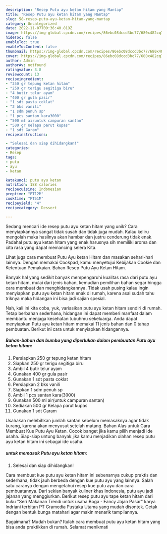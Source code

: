 ```yaml
---
description: "Resep Putu ayu ketan hitam yang Mantap"
title: "Resep Putu ayu ketan hitam yang Mantap"
slug: 58-resep-putu-ayu-ketan-hitam-yang-mantap
category: Uncategorized
date: 2022-11-07T09:36:40.819Z
image: https://img-global.cpcdn.com/recipes/86ebc08dccd3bc77/680x482cq70/putu-ayu-ketan-hitam-foto-resep-utama.jpg
hideToc: false
enableToc: true
enableTocContent: false
thumbnail: https://img-global.cpcdn.com/recipes/86ebc08dccd3bc77/680x482cq70/putu-ayu-ketan-hitam-foto-resep-utama.jpg
cover: https://img-global.cpcdn.com/recipes/86ebc08dccd3bc77/680x482cq70/putu-ayu-ketan-hitam-foto-resep-utama.jpg
author: Admin
authorAv: notfound
ratingvalue: 3.8
reviewcount: 13
recipeingredient:
- "250 gr tepung ketan hitam"
- "250 gr terigu segitiga biru"
- "4 butir telur ayam"
- "400 gr gula pasir"
- "1 sdt pasta coklat"
- "2 bks vanili"
- "1 sdm penuh sp"
- "1 pcs santan kara3000"
- "500 ml airuntuk campuran santan"
- "500 gr Kelapa parut kupas"
- "1 sdt Garam"
recipeinstructions:

- "Selesai dan siap dihidangkan!"
categories:
- Resep
tags:
- putu
- ayu
- ketan

katakunci: putu ayu ketan 
nutrition: 188 calories
recipecuisine: Indonesian
preptime: "PT12M"
cooktime: "PT51M"
recipeyield: "4"
recipecategory: Dessert

---
```





Sedang mencari ide resep putu ayu ketan hitam yang unik? Cara menyiapkannya sangat tidak susah dan tidak juga mudah. Kalau keliru mengolah maka hasilnya akan hambar dan justru cenderung tidak enak. Padahal putu ayu ketan hitam yang enak harusnya sih memiliki aroma dan cita rasa yang dapat memancing selera Kita.





Lihat juga cara membuat Putu Ayu ketan Hitam dan masakan sehari-hari lainnya. Dengan memakai Cookpad, kamu menyetujui Kebijakan Cookie dan Ketentuan Pemakaian. Bahan Resep Putu Ayu Ketan Hitam.

Banyak hal yang sedikit banyak mempengaruhi kualitas rasa dari putu ayu ketan hitam, mulai dari jenis bahan, kemudian pemilihan bahan segar hingga cara membuat dan menghidangkannya. Tidak usah pusing kalau ingin menyiapkan putu ayu ketan hitam enak di rumah, karena asal sudah tahu triknya maka hidangan ini bisa jadi sajian spesial.






Nah, kali ini kita coba, yuk, variasikan putu ayu ketan hitam sendiri di rumah. Tetap berbahan sederhana, hidangan ini dapat memberi manfaat dalam membantu menjaga kesehatan tubuhmu sekeluarga. Anda dapat menyiapkan Putu ayu ketan hitam memakai 11 jenis bahan dan 0 tahap pembuatan. Berikut ini cara untuk menyiapkan hidangannya.

<!--inarticleads1-->

##### Bahan-bahan dan bumbu yang diperlukan dalam pembuatan Putu ayu ketan hitam:

1. Persiapkan 250 gr tepung ketan hitam
1. Siapkan 250 gr terigu segitiga biru
1. Ambil 4 butir telur ayam
1. Gunakan 400 gr gula pasir
1. Gunakan 1 sdt pasta coklat
1. Persiapkan 2 bks vanili
1. Siapkan 1 sdm penuh sp
1. Ambil 1 pcs santan kara(3000)
1. Gunakan 500 ml air(untuk campuran santan)
1. Sediakan 500 gr Kelapa parut kupas
1. Gunakan 1 sdt Garam


Usahakan melebihkan jumlah santan sebelum memasaknya agar tidak kurang, karena akan menyusut setelah matang. Bahan Alas untuk Cara Membuat Kue Putu Ayu Ketan. Cocok banget jika kamu pilih menjadi ide usaha. Siap-siap untung banyak jika kamu menjadikan olahan resep putu ayu ketan hitam ini sebagai ide usaha. 

<!--inarticleads2-->

#####  untuk memasak Putu ayu ketan hitam:


1. Selesai dan siap dihidangkan!

Cara membuat kue putu ayu ketan hitam ini sebenarnya cukup praktis dan sederhana, tidak jauh berbeda dengan kue putu ayu yang lainnya. Salah satu caranya dengan mengetahui resep kue putu ayu dan cara pembuatannya. Dari sekian banyak kuliner khas Indonesia, putu ayu jadi jajanan yang menggiurkan. Berikut resep putu ayu tape ketan hitam dari buku &#34;Seri Makanan Trendi untuk usaha Boga - Fancy Jajan Pasar&#34; karya Indriani terbitan PT Gramedia Pustaka Utama yang mudah disontek. Cetak dengan bentuk bunga matahari agar makin menarik tampilannya. 

Bagaimana? Mudah bukan? Itulah cara membuat putu ayu ketan hitam yang bisa anda praktikkan di rumah. Selamat menikmati

